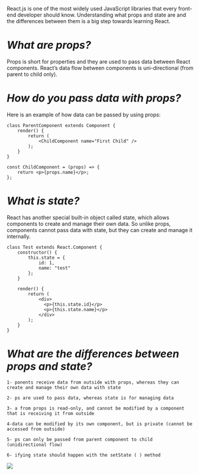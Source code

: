 React.js is one of the most widely used JavaScript libraries that every front-end developer should know. Understanding what props and state are and the differences between them is a big step towards learning React.

# *What are props?*

Props is short for properties and they are used to pass data between React components. React’s data flow between components is uni-directional (from parent to child only).

# *How do you pass data with props?*

Here is an example of how data can be passed by using props:
```
class ParentComponent extends Component {    
    render() {    
        return (        
            <ChildComponent name="First Child" />    
        );  
    }
}

const ChildComponent = (props) => {    
    return <p>{props.name}</p>; 
};
```
# *What is state?*
React has another special built-in object called state, which allows components to create and manage their own data. So unlike props, components cannot pass data with state, but they can create and manage it internally.
```
class Test extends React.Component {    
    constructor() {    
        this.state = {      
            id: 1,      
            name: "test"    
        };  
    }    
    
    render() {    
        return (      
            <div>        
              <p>{this.state.id}</p>        
              <p>{this.state.name}</p>      
            </div>    
        );  
    }
}
```
# *What are the differences between props and state?*
    1- ponents receive data from outside with props, whereas they can create and manage their own data with state
    
    2- ps are used to pass data, whereas state is for managing data
    
    3- a from props is read-only, and cannot be modified by a component that is receiving it from outside
    
    4-data can be modified by its own component, but is private (cannot be accessed from outside)
    
    5- ps can only be passed from parent component to child (unidirectional flow)
    
    6- ifying state should happen with the setState ( ) method
    
![](https://res.cloudinary.com/practicaldev/image/fetch/s--xKWyj8SG--/c_imagga_scale,f_auto,fl_progressive,h_500,q_auto,w_1000/http://live-linguine-code.pantheonsite.io/wp-content/uploads/2019/03/react-state-vs-props.jpg)
